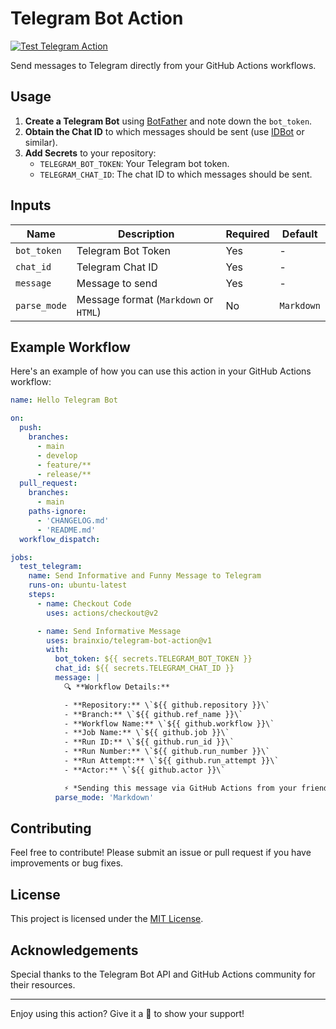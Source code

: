 # Telegram Bot Action

[![Test Telegram Action](https://github.com/brainxio/telegram-bot-action/actions/workflows/test.yml/badge.svg)](https://github.com/brainxio/telegram-bot-action/actions/workflows/test.yml)

Send messages to Telegram directly from your GitHub Actions workflows.

## Usage

1. **Create a Telegram Bot** using [BotFather](https://core.telegram.org/bots#botfather) and note down the `bot_token`.
2. **Obtain the Chat ID** to which messages should be sent (use [IDBot](https://telegram.me/myidbot) or similar).
3. **Add Secrets** to your repository:
   - `TELEGRAM_BOT_TOKEN`: Your Telegram bot token.
   - `TELEGRAM_CHAT_ID`: The chat ID to which messages should be sent.

## Inputs

| Name        | Description                                     | Required | Default   |
|-------------|-------------------------------------------------|----------|-----------|
| `bot_token` | Telegram Bot Token                              | Yes      | -         |
| `chat_id`   | Telegram Chat ID                                | Yes      | -         |
| `message`   | Message to send                                 | Yes      | -         |
| `parse_mode`| Message format (`Markdown` or `HTML`)           | No       | `Markdown`|

## Example Workflow

Here's an example of how you can use this action in your GitHub Actions workflow:

```yaml
name: Hello Telegram Bot

on:
  push:
    branches:
      - main
      - develop
      - feature/**
      - release/**
  pull_request:
    branches:
      - main
    paths-ignore:
      - 'CHANGELOG.md'
      - 'README.md'
  workflow_dispatch:

jobs:
  test_telegram:
    name: Send Informative and Funny Message to Telegram
    runs-on: ubuntu-latest
    steps:
      - name: Checkout Code
        uses: actions/checkout@v2

      - name: Send Informative Message
        uses: brainxio/telegram-bot-action@v1
        with:
          bot_token: ${{ secrets.TELEGRAM_BOT_TOKEN }}
          chat_id: ${{ secrets.TELEGRAM_CHAT_ID }}
          message: |
            🔍 **Workflow Details:**

            - **Repository:** \`${{ github.repository }}\`
            - **Branch:** \`${{ github.ref_name }}\`
            - **Workflow Name:** \`${{ github.workflow }}\`
            - **Job Name:** \`${{ github.job }}\`
            - **Run ID:** \`${{ github.run_id }}\`
            - **Run Number:** \`${{ github.run_number }}\`
            - **Run Attempt:** \`${{ github.run_attempt }}\`
            - **Actor:** \`${{ github.actor }}\`

            ⚡️ *Sending this message via GitHub Actions from your friendly neighborhood bot.*
          parse_mode: 'Markdown'
```

## Contributing

Feel free to contribute! Please submit an issue or pull request if you have improvements or bug fixes.

## License

This project is licensed under the [MIT License](LICENSE).

## Acknowledgements

Special thanks to the Telegram Bot API and GitHub Actions community for their resources.

---

Enjoy using this action? Give it a 🌟 to show your support!
